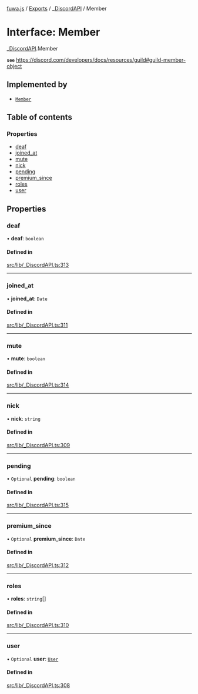 [fuwa.js](../README.md) / [Exports](../modules.md) / [\_DiscordAPI](../modules/_DiscordAPI.md) / Member

# Interface: Member

[_DiscordAPI](../modules/_DiscordAPI.md).Member

**`see`** https://discord.com/developers/docs/resources/guild#guild-member-object

## Implemented by

- [`Member`](../classes/discord_Member.Member.md)

## Table of contents

### Properties

- [deaf](_DiscordAPI.Member.md#deaf)
- [joined\_at](_DiscordAPI.Member.md#joined_at)
- [mute](_DiscordAPI.Member.md#mute)
- [nick](_DiscordAPI.Member.md#nick)
- [pending](_DiscordAPI.Member.md#pending)
- [premium\_since](_DiscordAPI.Member.md#premium_since)
- [roles](_DiscordAPI.Member.md#roles)
- [user](_DiscordAPI.Member.md#user)

## Properties

### deaf

• **deaf**: `boolean`

#### Defined in

[src/lib/_DiscordAPI.ts:313](https://github.com/Fuwajs/Fuwa.js/blob/d4e1de5/src/lib/_DiscordAPI.ts#L313)

___

### joined\_at

• **joined\_at**: `Date`

#### Defined in

[src/lib/_DiscordAPI.ts:311](https://github.com/Fuwajs/Fuwa.js/blob/d4e1de5/src/lib/_DiscordAPI.ts#L311)

___

### mute

• **mute**: `boolean`

#### Defined in

[src/lib/_DiscordAPI.ts:314](https://github.com/Fuwajs/Fuwa.js/blob/d4e1de5/src/lib/_DiscordAPI.ts#L314)

___

### nick

• **nick**: `string`

#### Defined in

[src/lib/_DiscordAPI.ts:309](https://github.com/Fuwajs/Fuwa.js/blob/d4e1de5/src/lib/_DiscordAPI.ts#L309)

___

### pending

• `Optional` **pending**: `boolean`

#### Defined in

[src/lib/_DiscordAPI.ts:315](https://github.com/Fuwajs/Fuwa.js/blob/d4e1de5/src/lib/_DiscordAPI.ts#L315)

___

### premium\_since

• `Optional` **premium\_since**: `Date`

#### Defined in

[src/lib/_DiscordAPI.ts:312](https://github.com/Fuwajs/Fuwa.js/blob/d4e1de5/src/lib/_DiscordAPI.ts#L312)

___

### roles

• **roles**: `string`[]

#### Defined in

[src/lib/_DiscordAPI.ts:310](https://github.com/Fuwajs/Fuwa.js/blob/d4e1de5/src/lib/_DiscordAPI.ts#L310)

___

### user

• `Optional` **user**: [`User`](_DiscordAPI.User.md)

#### Defined in

[src/lib/_DiscordAPI.ts:308](https://github.com/Fuwajs/Fuwa.js/blob/d4e1de5/src/lib/_DiscordAPI.ts#L308)
